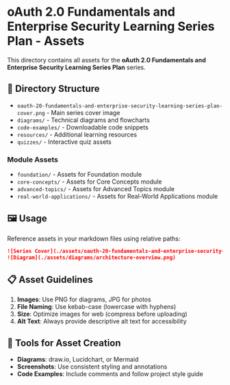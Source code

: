 # oAuth 2.0 Fundamentals and Enterprise Security Learning Series Plan - Assets

This directory contains all assets for the **oAuth 2.0 Fundamentals and Enterprise Security Learning Series Plan** series.

## 📁 Directory Structure

- `oauth-20-fundamentals-and-enterprise-security-learning-series-plan-cover.png` - Main series cover image
- `diagrams/` - Technical diagrams and flowcharts
- `code-examples/` - Downloadable code snippets
- `resources/` - Additional learning resources
- `quizzes/` - Interactive quiz assets

### Module Assets
- `foundation/` - Assets for Foundation module
- `core-concepts/` - Assets for Core Concepts module
- `advanced-topics/` - Assets for Advanced Topics module
- `real-world-applications/` - Assets for Real-World Applications module


## 🖼️ Usage

Reference assets in your markdown files using relative paths:

```markdown
![Series Cover](./assets/oauth-20-fundamentals-and-enterprise-security-learning-series-plan-cover.png)
![Diagram](./assets/diagrams/architecture-overview.png)
```

## 📋 Asset Guidelines

1. **Images**: Use PNG for diagrams, JPG for photos
2. **File Naming**: Use kebab-case (lowercase with hyphens)
3. **Size**: Optimize images for web (compress before uploading)
4. **Alt Text**: Always provide descriptive alt text for accessibility

## 🔧 Tools for Asset Creation

- **Diagrams**: draw.io, Lucidchart, or Mermaid
- **Screenshots**: Use consistent styling and annotations
- **Code Examples**: Include comments and follow project style guide

